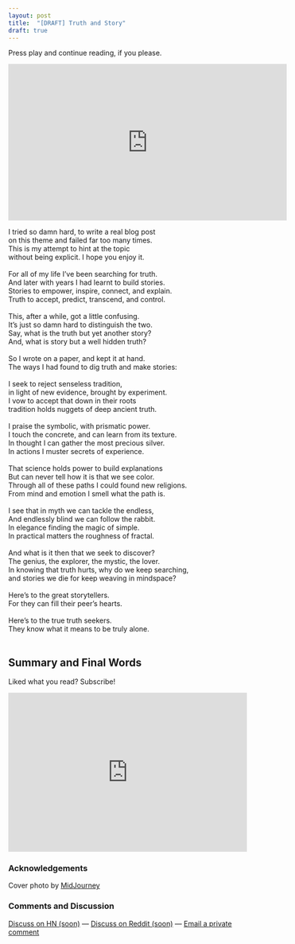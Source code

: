 ```yaml
---
layout: post
title:  "[DRAFT] Truth and Story"
draft: true
---
```

Press play and continue reading, if you please.
<div class="embed-responsive">
	<iframe width="560" height="315" src="https://www.youtube.com/embed/BoYVhB5_MM8?loop=1" title="YouTube video player" frameborder="0"  allow="accelerometer; autoplay; clipboard-write; encrypted-media; gyroscope; picture-in-picture" allowfullscreen></iframe>
</div>

I tried so damn hard, to write a real blog post<br />
on this theme and failed far too many times.<br />
This is my attempt to hint at the topic<br />
without being explicit. I hope you enjoy it.<br />
<br />
For all of my life I’ve been searching for truth. <br />
And later with years I had learnt to build stories.<br />
Stories to empower, inspire, connect, and explain.<br />
Truth to accept, predict, transcend, and control.<br />
<br />
This, after a while, got a little confusing.<br />
It’s just so damn hard to distinguish the two.<br />
Say, what is the truth but yet another story?<br />
And, what is story but a well hidden truth?<br />
<br />
So I wrote on a paper, and kept it at hand.<br />
The ways I had found to dig truth and make stories:<br />
<br />
I seek to reject senseless tradition,<br />
in light of new evidence, brought by experiment.<br />
I vow to accept that down in their roots<br />
tradition holds nuggets of deep ancient truth.<br />
<br />
I praise the symbolic, with prismatic power.<br />
I touch the concrete, and can learn from its texture.<br />
In thought I can gather the most precious silver.<br />
In actions I muster secrets of experience.<br />
<br />
That science holds power to build explanations<br />
But can never tell how it is that we see color.<br />
Through all of these paths I could found new religions.<br />
From mind and emotion I smell what the path is.<br />
<br />
I see that in myth we can tackle the endless,<br />
And endlessly blind we can follow the rabbit.<br />
In elegance finding the magic of simple.<br />
In practical matters the roughness of fractal. <br />
<br />
And what is it then that we seek to discover?<br />
The genius, the explorer, the mystic, the lover.<br />
In knowing that truth hurts, why do we keep searching, <br />
and stories we die for keep weaving in mindspace?<br />
<br />
Here’s to the great storytellers.<br />
For they can fill their peer’s hearts.<br />
<br />
Here’s to the true truth seekers. <br />
They know what it means to be truly alone.<br />
<br />


## Summary and Final Words 

Liked what you read? Subscribe!
<div class="embed-responsive embed-3-2">
	<div style="text-align: center">
		<iframe style="display:block;" src="https://maraoz.substack.com/embed" width="480" height="320" style="border:1px solid #EEE; background:white;" frameborder="0" scrolling="no"></iframe>
	</div>
</div>

### Acknowledgements
Cover photo by <a href="https://www.midjourney.com/">MidJourney</a>
  
### Comments and Discussion
[Discuss on HN (soon)]() — [Discuss on Reddit (soon)]() — [Email a private comment](mailto:truth-and-story@maraoz.com)


